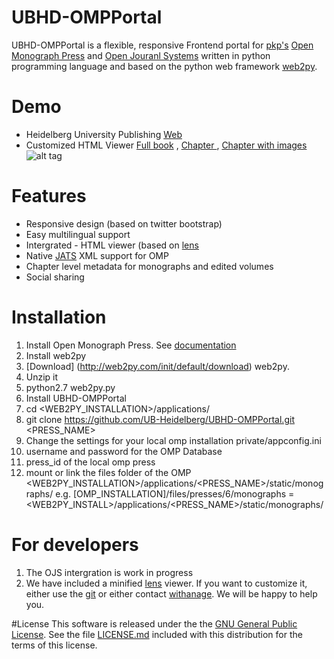 # UBHD-OMPPortal
UBHD-OMPPortal is a flexible, responsive Frontend portal for [pkp's](https://pkp.sfu.ca/) [Open Monograph Press](https://pkp.sfu.ca/omp/) and [Open Jouranl Systems](https://pkp.sfu.ca/ojs/) written in python programming language and  based on the python web framework [web2py](http://www.web2py.com).

# Demo
- Heidelberg University Publishing  [Web](http://heiup.uni-heidelberg.de/)
- Customized HTML Viewer [Full book](http://heiup.uni-heidelberg.de/reader/index/43/heiUP_habenstein_abwesenheit_2015.xml) ,  [Chapter ](http://heiup.uni-heidelberg.de/reader/index/43/43-69-209-1-10-20150717.xml) ,  [Chapter with images](http://heiup.uni-heidelberg.de/reader/index/43/43-69-220-1-10-20150723.xml#figures)
![alt tag](http://heiup.uni-heidelberg.de/heiup/en/static/images/press/slideshow/01_claim_tablet.de.jpg)

# Features
- Responsive design (based on twitter bootstrap)
- Easy multilingual support
- Intergrated - HTML viewer (based on [lens](https://github.com/elifesciences/lens/)
- Native [JATS](http://jats.nlm.nih.gov/) XML support for OMP
- Chapter level metadata for monographs and edited volumes
- Social sharing

# Installation
1. Install Open Monograph Press. See [documentation](http://pkp.sfu.ca/omp/README)
2. Install web2py
 1. [Download] (http://web2py.com/init/default/download) web2py.
 2. Unzip it
 3. python2.7 web2py.py
3. Install UBHD-OMPPortal
 1. cd <WEB2PY_INSTALLATION>/applications/
 2. git clone https://github.com/UB-Heidelberg/UBHD-OMPPortal.git <PRESS_NAME>
 3. Change the settings for your local omp installation private/appconfig.ini
   1. username and password for the OMP Database
   2. press_id of the local omp press
 4. mount or link the files folder of the OMP  <WEB2PY_INSTALLATION>/applications/<PRESS_NAME>/static/monographs/
   e.g. [OMP_INSTALLATION]/files/presses/6/monographs  = <WEB2PY_INSTALL>/applications/<PRESS_NAME>/static/monographs/

# For developers
1. The OJS intergration is work in progress
2. We have included a minified [lens](https://github.com/elifesciences/lens/) viewer. If you want to customize it, either use the [git](https://github.com/elifesciences/lens/)  or either contact [withanage](mailto:dulip.withanage@gmail.com). We will be happy to help you.


#License
This software is released under the the [GNU General Public License](LICENSE.md).
See the file [LICENSE.md](LICENSE.md) included with this distribution for the terms of this license.











